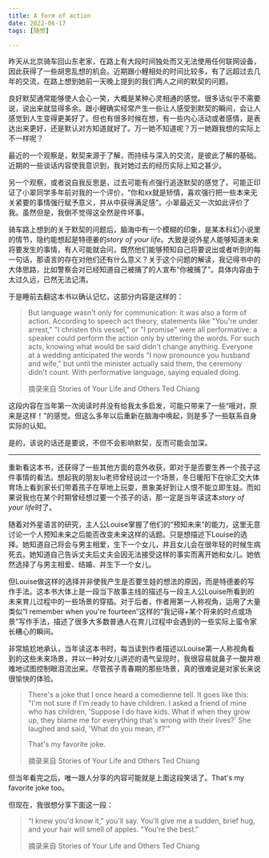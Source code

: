 ```yaml
---
title: A form of action
date: 2022-06-17
tags: [随想]

---
```


昨天从北京骑车回山东老家，在路上有大段时间独处而又无法使用任何联网设备，因此获得了一些胡思乱想的机会。近期跟小鲤相处的时间比较多，有了远超过去几年的交流，在路上想到她前一天晚上提到的我们两人之间的默契的问题。

良好默契通常能够使人会心一笑，大概是某种心灵相通的感觉。很多话似乎不需要说，说出来就显得多余。跟小鲤确实经常产生一些让人感受到默契的瞬间，会让人感觉到人生变得更美好了。但也有很多时候在想，有一些内心活动或者感情，是表达出来更好，还是默认对方知道就好了。万一她不知道呢？万一她跟我想的实际上不一样呢？

最近的一个观察是，默契来源于了解，而持续与深入的交流，是彼此了解的基础。近期的一些谈话内容使我意识到，我对她过去的经历实际上知之甚少。

另一个观察，或者说自我反思是，过去可能有点强行追逐默契的感觉了。可能正印证了小翠同学多年前对我的一个评价，“你和xx就是矫情，喜欢强行把一些本来无关紧要的事情强行赋予意义，并从中获得满足感”。小翠最近又一次如此评价了我。虽然但是，我倒不觉得这全然是件坏事。

骑车路上想到的关于默契的问题后，脑海中有一个模糊的印象，是某本科幻小说里的情节，隐约能想起是特德姜的*story of your life*。大致是说外星人能够知道未来将要发生的事情，有人可能就会问，既然他们能够预知自己将要说出或者听到的每一句话，那语言的存在对他们还有什么意义？关于这个问题的解读，我记得书中的大体思路，比如警察会对已经知道自己被捕了的人宣布“你被捕了”。具体内容由于太过久远，已然无法记清。

于是睡前去翻这本书以确认记忆，这部分内容是这样的：

> But language wasn't only for communication: it was also a form of action. According to speech act theory, statements like "You're under arrest," "I christen this vessel," or "I promise" were all performative: a speaker could perform the action only by uttering the words. For such acts, knowing what would be said didn't change anything. Everyone at a wedding anticipated the words "I now pronounce you husband and wife," but until the minister actually said them, the ceremony didn't count. With performative language, saying equaled doing.
>
> 摘录来自
> Stories of Your Life and Others
> Ted Chiang

这段内容在当年第一次阅读时并没有给我太多启发，可能只带来了一些“哦对，原来是这样！”的感觉。但这么多年以后重新在脑海中唤起，则是多了一些联系自身实际的认知。

是的，该说的话还是要说，不但不会影响默契，反而可能会加深。

---

重新看这本书，还获得了一些其他方面的意外收获，即对于是否要生养一个孩子这件事情的看法。想起我的朋友lu老师曾经说过一个场景，冬日暖阳下在徐汇交大体育场上看到家长们带着孩子在草地上玩耍，景象美好到让人恨不能立即生娃。而如果说我也在某个时期曾经想过要一个孩子的话，那一定是当年读这本*story of your life*时了。

随着对外星语言的研究，主人公Louise掌握了他们的“预知未来”的能力，这里无意讨论一个人预知未来之后能否改变未来这样的话题。只是想描述下Louise的选择。她知道自己将会与男主相爱，生下一个女儿，并且女儿会在很年轻的时候生病死去。她知道自己告诉丈夫后丈夫会因无法接受这样的事实而离开她和女儿。她依然选择了与男主相爱、结婚、并生下一个女儿。

但Louise做这样的选择并非使我产生是否要生娃的想法的原因，而是特德姜的写作手法。这本书大体上是一段当下故事主线的描述与一段主人公Louise所看到的未来育儿过程中的一些场景的穿插。对于后者，作者用第一人称视角，运用了大量类似“I remember when you're fourteen”这样的“我记得+某个将来的时点或场景”写作手法，描述了很多大多数普通人在育儿过程中会遇到的一些实际上蛮令家长糟心的瞬间。

非常尴尬地承认，当年读这本书时，每当读到作者描述以Louise第一人称视角看到的这些未来场景，并以一种对女儿讲述的语气呈现时，我很容易就鼻子一酸并艰难地试图控制眼泪流出来。尽管孩子青春期的那些场景，真的很难说是对家长来说很愉快的体验。

> There's a joke that I once heard a comedienne tell. It goes like this: "I'm not sure if I'm ready to have children. I asked a friend of mine who has children, 'Suppose I do have kids. What if when they grow up, they blame me for everything that's wrong with their lives?' She laughed and said, 'What do you mean, if?'"
>
> That's my favorite joke.
>
> 摘录来自
> Stories of Your Life and Others
> Ted Chiang

但当年看完之后，唯一跟人分享的内容可能就是上面这段笑话了。That's my favorite joke too。

但现在，我很想分享下面这一段：

> “I knew you'd know it," you'll say. You'll give me a sudden, brief hug, and your hair will smell of apples. "You're the best."
>
> 摘录来自
> Stories of Your Life and Others
> Ted Chiang

